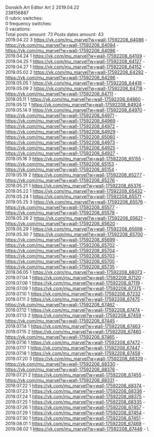 Donskih.Art	Editor Art 2 2019.04.22\
238156887\
0 rubric switches:\
0 frequency switches:\
0 vacations:\
Total posts amount: 73	Posts dates amount: 43\
2019.04.22 3 https://vk.com/mu_marvel?w=wall-17592208_64086 - https://vk.com/mu_marvel?w=wall-17592208_64094 - https://vk.com/mu_marvel?w=wall-17592208_64096 - \
2019.04.24 1 https://vk.com/mu_marvel?w=wall-17592208_64109 - \
2019.04.25 1 https://vk.com/mu_marvel?w=wall-17592208_64127 - \
2019.04.27 1 https://vk.com/mu_marvel?w=wall-17592208_64152 - \
2019.05.02 2 https://vk.com/mu_marvel?w=wall-17592208_64292 - https://vk.com/mu_marvel?w=wall-17592208_64296 - \
2019.05.05 1 https://vk.com/mu_marvel?w=wall-17592208_64418 - \
2019.05.09 2 https://vk.com/mu_marvel?w=wall-17592208_64718 - https://vk.com/mu_marvel?w=wall-17592208_64711 - \
2019.05.11 1 https://vk.com/mu_marvel?w=wall-17592208_64860 - \
2019.05.12 1 https://vk.com/mu_marvel?w=wall-17592208_64924 - \
2019.05.14 9 https://vk.com/mu_marvel?w=wall-17592208_64970 - https://vk.com/mu_marvel?w=wall-17592208_64971 - https://vk.com/mu_marvel?w=wall-17592208_64969 - https://vk.com/mu_marvel?w=wall-17592208_64972 - https://vk.com/mu_marvel?w=wall-17592208_64929 - https://vk.com/mu_marvel?w=wall-17592208_65060 - https://vk.com/mu_marvel?w=wall-17592208_64973 - https://vk.com/mu_marvel?w=wall-17592208_64925 - https://vk.com/mu_marvel?w=wall-17592208_64927 - \
2019.05.16 3 https://vk.com/mu_marvel?w=wall-17592208_65155 - https://vk.com/mu_marvel?w=wall-17592208_65153 - https://vk.com/mu_marvel?w=wall-17592208_65154 - \
2019.05.19 2 https://vk.com/mu_marvel?w=wall-17592208_65277 - https://vk.com/mu_marvel?w=wall-17592208_65276 - \
2019.05.21 1 https://vk.com/mu_marvel?w=wall-17592208_65376 - \
2019.05.22 1 https://vk.com/mu_marvel?w=wall-17592208_65432 - \
2019.05.24 1 https://vk.com/mu_marvel?w=wall-17592208_65571 - \
2019.05.25 3 https://vk.com/mu_marvel?w=wall-17592208_65576 - https://vk.com/mu_marvel?w=wall-17592208_65577 - https://vk.com/mu_marvel?w=wall-17592208_65578 - \
2019.05.26 2 https://vk.com/mu_marvel?w=wall-17592208_65621 - https://vk.com/mu_marvel?w=wall-17592208_65620 - \
2019.05.29 1 https://vk.com/mu_marvel?w=wall-17592208_65698 - \
2019.05.30 7 https://vk.com/mu_marvel?w=wall-17592208_65700 - https://vk.com/mu_marvel?w=wall-17592208_65699 - https://vk.com/mu_marvel?w=wall-17592208_65702 - https://vk.com/mu_marvel?w=wall-17592208_65704 - https://vk.com/mu_marvel?w=wall-17592208_65703 - https://vk.com/mu_marvel?w=wall-17592208_65705 - https://vk.com/mu_marvel?w=wall-17592208_65735 - \
2019.06.05 1 https://vk.com/mu_marvel?w=wall-17592208_66073 - \
2019.07.04 1 https://vk.com/mu_marvel?w=wall-17592208_67120 - \
2019.07.06 1 https://vk.com/mu_marvel?w=wall-17592208_67119 - \
2019.07.09 1 https://vk.com/mu_marvel?w=wall-17592208_67375 - \
2019.07.10 1 https://vk.com/mu_marvel?w=wall-17592208_67232 - \
2019.07.11 2 https://vk.com/mu_marvel?w=wall-17592208_67475 - https://vk.com/mu_marvel?w=wall-17592208_67462 - \
2019.07.12 1 https://vk.com/mu_marvel?w=wall-17592208_67474 - \
2019.07.13 2 https://vk.com/mu_marvel?w=wall-17592208_67459 - https://vk.com/mu_marvel?w=wall-17592208_67445 - \
2019.07.14 1 https://vk.com/mu_marvel?w=wall-17592208_67463 - \
2019.07.15 2 https://vk.com/mu_marvel?w=wall-17592208_67460 - https://vk.com/mu_marvel?w=wall-17592208_67465 - \
2019.07.16 1 https://vk.com/mu_marvel?w=wall-17592208_67472 - \
2019.07.17 1 https://vk.com/mu_marvel?w=wall-17592208_67447 - \
2019.07.18 1 https://vk.com/mu_marvel?w=wall-17592208_67458 - \
2019.07.20 3 https://vk.com/mu_marvel?w=wall-17592208_68329 - https://vk.com/mu_marvel?w=wall-17592208_68330 - https://vk.com/mu_marvel?w=wall-17592208_68376 - \
2019.07.21 2 https://vk.com/mu_marvel?w=wall-17592208_67455 - https://vk.com/mu_marvel?w=wall-17592208_68331 - \
2019.07.22 1 https://vk.com/mu_marvel?w=wall-17592208_68374 - \
2019.07.23 1 https://vk.com/mu_marvel?w=wall-17592208_68336 - \
2019.07.24 1 https://vk.com/mu_marvel?w=wall-17592208_68375 - \
2019.07.25 1 https://vk.com/mu_marvel?w=wall-17592208_68335 - \
2019.07.26 1 https://vk.com/mu_marvel?w=wall-17592208_67457 - \
2019.07.29 1 https://vk.com/mu_marvel?w=wall-17592208_67454 - \
2019.07.30 1 https://vk.com/mu_marvel?w=wall-17592208_67451 - \
2019.08.01 1 https://vk.com/mu_marvel?w=wall-17592208_67469 - \
2019.08.02 1 https://vk.com/mu_marvel?w=wall-17592208_67446 - \
